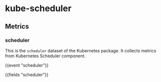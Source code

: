 # kube-scheduler

## Metrics

### scheduler

This is the `scheduler` dataset of the Kubernetes package. It collects metrics
from Kubernetes Scheduler component.

{{event "scheduler"}}

{{fields "scheduler"}}